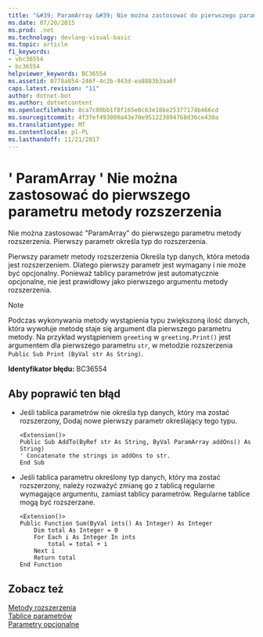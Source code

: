 ```yaml
---
title: "&#39; ParamArray &#39; Nie można zastosować do pierwszego parametru metody rozszerzenia"
ms.date: 07/20/2015
ms.prod: .net
ms.technology: devlang-visual-basic
ms.topic: article
f1_keywords:
- vbc36554
- bc36554
helpviewer_keywords: BC36554
ms.assetid: 0778a854-246f-4c2b-943d-ea8883b3aa6f
caps.latest.revision: "11"
author: dotnet-bot
ms.author: dotnetcontent
ms.openlocfilehash: 8ca7c00bb1f8f165e0c63e18be25377174b466cd
ms.sourcegitcommit: 4f3fef493080a43e70e951223894768d36ce430a
ms.translationtype: MT
ms.contentlocale: pl-PL
ms.lasthandoff: 11/21/2017
---
```

# <a name="39paramarray39-cannot-be-applied-to-the-first-parameter-of-an-extension-method"></a>&#39; ParamArray &#39; Nie można zastosować do pierwszego parametru metody rozszerzenia
Nie można zastosować "ParamArray" do pierwszego parametru metody rozszerzenia. Pierwszy parametr określa typ do rozszerzenia.  
  
 Pierwszy parametr metody rozszerzenia Określa typ danych, która metoda jest rozszerzeniem. Dlatego pierwszy parametr jest wymagany i nie może być opcjonalny. Ponieważ tablicy parametrów jest automatycznie opcjonalne, nie jest prawidłowy jako pierwszego argumentu metody rozszerzenia.  
  
> [!NOTE]
>  Podczas wykonywania metody wystąpienia typu zwiększoną ilość danych, która wywołuje metodę staje się argument dla pierwszego parametru metody. Na przykład wystąpieniem `greeting` w `greeting.Print()` jest argumentem dla pierwszego parametru `str`, w metodzie rozszerzenia `Public Sub Print (ByVal str As String)`.  
  
 **Identyfikator błędu:** BC36554  
  
## <a name="to-correct-this-error"></a>Aby poprawić ten błąd  
  
-   Jeśli tablica parametrów nie określa typ danych, który ma zostać rozszerzony, Dodaj nowe pierwszy parametr określający tego typu.  
  
    ```  
    <Extension()>  
    Public Sub AddTo(ByRef str As String, ByVal ParamArray addOns() As String)  
    ' Concatenate the strings in addOns to str.  
    End Sub  
    ```  
  
-   Jeśli tablica parametru określony typ danych, który ma zostać rozszerzony, należy rozważyć zmianę go z tablicą regularne wymagające argumentu, zamiast tablicy parametrów. Regularne tablice mogą być rozszerzane.  
  
    ```  
    <Extension()>  
    Public Function Sum(ByVal ints() As Integer) As Integer  
        Dim total As Integer = 0  
        For Each i As Integer In ints  
            total = total + i  
        Next i  
        Return total  
    End Function  
    ```  
  
## <a name="see-also"></a>Zobacz też  
 [Metody rozszerzenia](../../visual-basic/programming-guide/language-features/procedures/extension-methods.md)  
 [Tablice parametrów](../../visual-basic/programming-guide/language-features/procedures/parameter-arrays.md)  
 [Parametry opcjonalne](../../visual-basic/programming-guide/language-features/procedures/optional-parameters.md)
